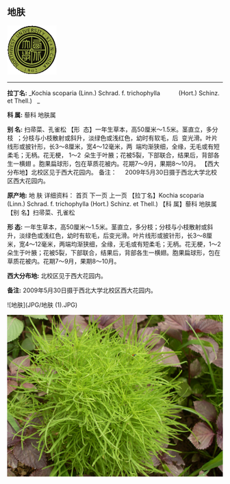 ## 地肤

![西北大学校园网络植物志](JPG/nwu.gif)

---

**拉丁名:**  _Kochia scoparia (Linn.) Schrad. f. trichophylla           (Hort.) Schinz. et Thell.)   _

**科 属:** 藜科 地肤属

**别 名:** 扫帚菜、孔雀松
【形  态】一年生草本，高50厘米～1.5米。茎直立，多分枝
 ；分枝与小枝散射或斜升，淡绿色或浅红色，幼时有软毛，后
 变光滑。叶片线形或披针形，长3～8厘米，宽4～12毫米，两
 端均渐狭细，全缘，无毛或有短柔毛；无柄。花无梗， 1～2 
 朵生于叶腋；花被5裂，下部联合，结果后，背部各生一横翅
 。胞果扁球形，包在草质花被内。花期7～9月，果期8～10月。
【西大分布地】北校区见于西大花园内。
备注：
    2009年5月30日摄于西北大学北校区西大花园内。

**原产地:** 地 肤
详细资料： 首页 下一页 上一页
【拉丁名】Kochia scoparia (Linn.) Schrad. f. trichophylla 
 (Hort.) Schinz. et Thell.) 
【科 属】藜科 地肤属
【别 名】扫帚菜、孔雀松

**形  态:** 一年生草本，高50厘米～1.5米。茎直立，多分枝；分枝与小枝散射或斜升，淡绿色或浅红色，幼时有软毛，后变光滑。叶片线形或披针形，长3～8厘米，宽4～12毫米，两端均渐狭细，全缘，无毛或有短柔毛；无柄。花无梗，1～2朵生于叶腋；花被5裂，下部联合，结果后，背部各生一横翅。胞果扁球形，包在草质花被内。花期7～9月，果期8～10月。

**西大分布地:** 北校区见于西大花园内。

**备注:** 2009年5月30日摄于西北大学北校区西大花园内。

![地肤](JPG/地肤 (1).JPG) 

![地肤](JPG/地肤.JPG) 

